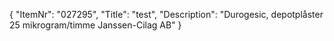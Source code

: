 {
  "ItemNr": "027295",
  "Title": "test",
  "Description": "Durogesic, depotplåster 25 mikrogram/timme Janssen-Cilag AB"
}
